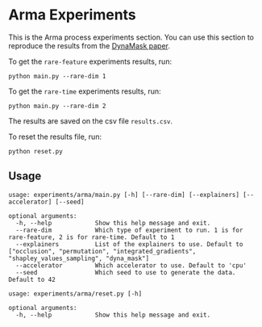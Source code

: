 # Arma Experiments

This is the Arma process experiments section. You can use this
section to reproduce the results from the 
[DynaMask paper](https://arxiv.org/pdf/2106.05303.pdf).

To get the ``rare-feature`` experiments results, run:

```shell script
python main.py --rare-dim 1
```

To get the ``rare-time`` experiments results, run:

```shell script
python main.py --rare-dim 2
```

The results are saved on the csv file ``results.csv``. 

To reset the results file, run:

```shell script
python reset.py
```

## Usage

```
usage: experiments/arma/main.py [-h] [--rare-dim] [--explainers] [--accelerator] [--seed]

optional arguments:
  -h, --help            Show this help message and exit.
  --rare-dim            Which type of experiment to run. 1 is for rare-feature, 2 is for rare-time. Default to 1
  --explainers          List of the explainers to use. Default to ["occlusion", "permutation", "integrated_gradients", "shapley_values_sampling", "dyna_mask"]
  --accelerator         Which accelerator to use. Default to 'cpu'
  --seed                Which seed to use to generate the data. Default to 42
```

```
usage: experiments/arma/reset.py [-h]

optional arguments:
  -h, --help            Show this help message and exit.
```

